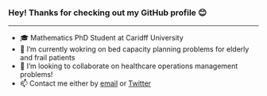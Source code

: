### Hey! Thanks for checking out my GitHub profile 😊
---
- 🎓 Mathematics PhD Student at Caridff University
- 🏥 I’m currently wokring on bed capacity planning problems for elderly and frail patients
- 👯 I’m looking to collaborate on healthcare operations management problems!
- 📫 Contact me either by [email](WilliamsEM20@cardiff.ac.uk) or [Twitter](https://twitter.com/LizzieWilliams8)
